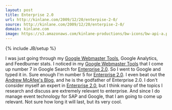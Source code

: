 ```yaml
---
layout: post
title: Enterprise 2.0
url: http://kinlane.com/2009/12/20/enterpise-2-0/
source: http://kinlane.com/2009/12/20/enterpise-2-0/
domain: kinlane.com
image: https://s3.amazonaws.com/kinlane-productions/bw-icons/bw-api-a.png
---
```

{% include JB/setup %}<p>
     I was just going through my <a href="https://www.google.com/webmasters/tools/">Google Webmaster Tools</a>, Google Analytics, and Feedburner stats. I noticed in my <a href="https://www.google.com/webmasters/tools/">Google Webmaster Tools</a> that I come up number 7 in Google Search for <a href="http://www.kinlane.com/?cat=221">Enterprise 2.0</a>. So I went to Google and typed it in. Sure enough I'm number 5 for <a href="http://www.kinlane.com/?cat=221">Enterprise 2.0</a>. I even beat out the <a href="http://andrewmcafee.org/blog/">Andrew McAfee's Blog</a>, and he is the godfather of Enterprise 2.0. I don't consider myself an expert in <a href="http://andrewmcafee.org/blog/">Enterprise 2.0</a>, but I think many of the topics I research and discuss are extremely relevant to enterprise. And since I do manage event technology for SAP and Google, that I am going to come up relevant. Not sure how long it will last, but its very cool.
</p>